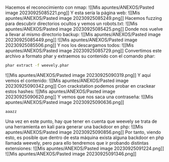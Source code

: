 Hacemos el reconocimiento con nmap:
![[Mis apuntes/ANEXOS/Pasted image 20230925085221.png]]
Y esta sería la página web:
![[Mis apuntes/ANEXOS/Pasted image 20230925085249.png]]
Hacemos fuzzing para descubrir directorios ocultos y vemos un robots.txt:
![[Mis apuntes/ANEXOS/Pasted image 20230925085425.png]]
Donde nos vuelve a llevar al mismo directorio backup:
![[Mis apuntes/ANEXOS/Pasted image 20230925085449.png]]
![[Mis apuntes/ANEXOS/Pasted image 20230925085506.png]]
Y nos los descargamos todos:
![[Mis apuntes/ANEXOS/Pasted image 20230925085729.png]]
Convertimos este archivo a formato phar y extraemos su contenido con el comando phar:
```bash
phar extract -f weevely.phar
```
![[Mis apuntes/ANEXOS/Pasted image 20230925090319.png]]
Y aquí vemos el contenido:
![[Mis apuntes/ANEXOS/Pasted image 20230925090342.png]]
Con crackstation podemos probar en crackear estos hashes:
![[Mis apuntes/ANEXOS/Pasted image 20230925090620.png]]
Y vemos que nos saca una contraseña:
![[Mis apuntes/ANEXOS/Pasted image 20230925090636.png]]
```bash
aaazz
```
Una vez en este punto, hay que tener en cuenta que weevely se trata de una herramienta en kali para generar una backdoor en php:
![[Mis apuntes/ANEXOS/Pasted image 20230925090856.png]]
Por tanto, viendo esto, es posible que dentro de esta máquina exista alguna backdoor en php llamada weevely, pero para ello tendremos que ir probando distintas extensiones:
![[Mis apuntes/ANEXOS/Pasted image 20230925091224.png]]
![[Mis apuntes/ANEXOS/Pasted image 20230925091346.png]]
